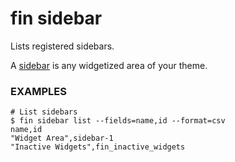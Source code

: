 # fin sidebar

Lists registered sidebars.

A [sidebar](https://developer.wordpress.org/themes/functionality/sidebars/) is any widgetized area of your theme.

### EXAMPLES

    # List sidebars
    $ fin sidebar list --fields=name,id --format=csv
    name,id
    "Widget Area",sidebar-1
    "Inactive Widgets",fin_inactive_widgets


